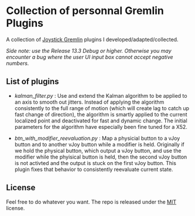 # Collection of personnal Gremlin Plugins
A collection of [Joystick Gremlin](https://github.com/WhiteMagic/JoystickGremlin) plugins I developed/adapted/collected.

_Side note: use the Release 13.3 Debug or higher. Otherwise you may encounter a bug where the user UI input box cannot accept negative numbers._  

## List of plugins
* _kalman_filter.py_ : 
  Use and extend the Kalman algorithm to be applied to an axis to smooth out jitters. Instead of applying the algorithm consistently to the full range of motion (which will create lag to catch up fast change of direction), the algorithm is smartly applied to the current localized point and deactivated for fast and dynamic change. The initial parameters for the algorithm have especially been fine tuned for a X52.

* _btn_with_modifier_reevaluation.py_ : 
  Map a physicial button to a vJoy button and to another vJoy button while a modifier is held. Originally if we hold the physical button, which output a vJoy button, and use the modifier while the phyisical button is held, then the second vJoy button is not activted and the output is stuck on the first vJoy button. This plugin fixes that behavior to consistently reevaluate current state.

## License
Feel free to do whatever you want. The repo is released under the [MIT](./LICENSE.md) license.